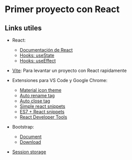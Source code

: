 # Primer proyecto con React

## Links utiles

* React:
    * [Documentación de React](https://es.react.dev/)
    * [Hooks: useState](https://es.react.dev/reference/react/useState)
    * [Hooks: useEffect](https://react.dev/reference/react/useEffect)
* [Vite](https://vitejs.dev/): Para levantar un proyecto con React rapidamente
* Extensiones para VS Code y Google Chrome:
    * [Material icon theme](https://marketplace.visualstudio.com/items?itemName=PKief.material-icon-theme)
    * [Auto rename tag](https://marketplace.visualstudio.com/items?itemName=formulahendry.auto-rename-tag)
    * [Auto close tag](https://marketplace.visualstudio.com/items?itemName=formulahendry.auto-close-tag)
    * [Simple react snippets](https://marketplace.visualstudio.com/items?itemName=burkeholland.simple-react-snippets)
    * [ES7 + React snippets](https://marketplace.visualstudio.com/items?itemName=dsznajder.es7-react-js-snippets)
    * [React Developer Tools ](https://chrome.google.com/webstore/detail/react-developer-tools/fmkadmapgofadopljbjfkapdkoienihi?hl=es-419)

* Bootstrap:
    * [Document](https://getbootstrap.com/docs/5.3/getting-started/introduction/)
    * [Download](https://getbootstrap.com/docs/5.3/getting-started/download/#cdn-via-jsdelivr)

* [Session storage](https://developer.mozilla.org/es/docs/Web/API/Window/sessionStorage)